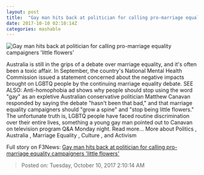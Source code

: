 ```yaml
---
layout: post
title:  "Gay man hits back at politician for calling pro-marriage equality campaigners 'little flowers'"
date: 2017-10-10 02:10:14Z
categories: mashable
---
```


![Gay man hits back at politician for calling pro-marriage equality campaigners 'little flowers'](https://i.amz.mshcdn.com/7CpF7mKyImVEP-dLt-YOOx0nlls=/1200x630/2017%2F10%2F10%2F01%2F05b8767a5a9f4294909af6a9907ebda4.36723.png)

Australia is still in the grips of a debate over marriage equality, and it's often been a toxic affair. In September, the country's National Mental Health Commission issued a statement concerned about the negative impacts brought on LGBTQ people by the continuing marriage equality debate. SEE ALSO: Anti-homophobia ad shows why people should stop using the word "gay" as an expletive Australian conservative politician Matthew Canavan responded by saying the debate "hasn't been that bad," and that marriage equality campaigners should "grow a spine" and "stop being little flowers." The unfortunate truth is, LGBTQ people have faced routine discrimination over their entire lives, something a young gay man pointed out to Canavan on television program Q&A Monday night. Read more... More about Politics , Australia , Marriage Equality , Culture , and Activism


Full story on F3News: [Gay man hits back at politician for calling pro-marriage equality campaigners 'little flowers'](http://www.f3nws.com/n/mvsMGC)

> Posted on: Tuesday, October 10, 2017 2:10:14 AM
